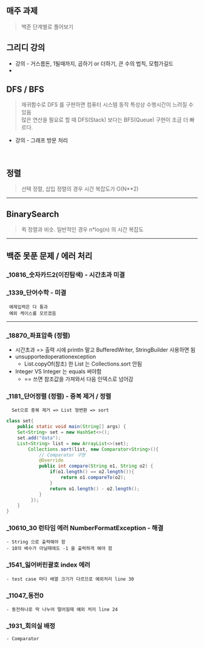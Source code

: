 ##  매주 과제
> 백준  단계별로 풀어보기

## 그리디 강의
- 강의 - 거스름돈, 1될때까지, 곱하기 or 더하기, 큰 수의 법칙, 모험가길드
-
## DFS / BFS
> 재귀함수로 DFS 를 구현하면 컴퓨터 시스템 동작 특성상 수행시간이 느려질 수 있음 <br/>
> 많은 연산을 필요로 할 때 DFS(Stack) 보다는 BFS(Queue) 구현이 조금 더 빠르다.
 + 강의 - 그래프 방문 처리

<br>

## 정렬
> 선택 정렬, 삽입 정렬의 경우 시간 복잡도가 O(N**2)
<hr/>

## BinarySearch
> 퀵 정렬과 비슷. 일반적인 경우 n*log(n) 의 시간 복잡도
<hr/>

## 백준 못푼 문제 / 에러 처리

### _10816_숫자카드2(이진탐색) - 시간초과 미결

### _1339_단어수학 - 미결
     예제입력은 다 통과
     예외 케이스를 모르겠음

<hr>

### _18870_좌표압축 (정렬)
+ 시간초과 => 출력 시에  println 말고 BufferedWriter, StringBuilder 사용하면 됨
+  unsupportedoperationexception
    +  List.copyOf(참조) 한 List 는 Collections.sort 안됨
+ Integer VS Integer 는 equals 써야함
    +  == 쓰면 참조값을 가져와서 다음 인덱스로 넘어감

### _1181_단어정렬 (정렬) - 중복 제거 / 정렬
      Set으로 중복 제거 => List 형변환 => sort
```java
class set{
    public static void main(String[] args) {
    Set<String> set = new HashSet<>();
    set.add("data");
    List<String> list = new ArrayList<>(set);
        Collections.sort(list, new Comparator<String>(){
            // Comparator 구현
            @Override
            public int compare(String o1, String o2) {
                if(o1.length() == o2.length()){
                    return o1.compareTo(o2);
                }
                return o1.length() - o2.length();
            }
         });
    }
}
```


### _10610_30 런타임 에러 NumberFormatException - 해결
    - String 으로 출력해야 함 
    - 10의 배수가 아닐때에도 -1 을 출력하게 해야 함
### _1541_잃어버린괄호 index 에러
    - test case 마다 배열 크기가 다르므로 예외처리 line 30
### _11047_동전0
    - 동전하나로 딱 나누어 떨어질때 예외 처리 line 24
### _1931_회의실 배정
    - Comparator
